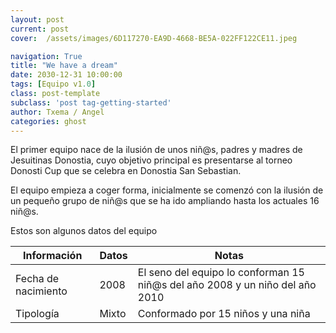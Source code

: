 ```yaml
---
layout: post
current: post
cover:  /assets/images/6D117270-EA9D-4668-BE5A-022FF122CE11.jpeg

navigation: True
title: "We have a dream"
date: 2030-12-31 10:00:00
tags: [Equipo v1.0]
class: post-template
subclass: 'post tag-getting-started'
author: Txema / Angel
categories: ghost
---
```


El primer equipo nace de la ilusión de unos niñ@s, padres y madres de Jesuitinas Donostia, cuyo objetivo principal es presentarse al torneo Donosti Cup que se celebra en Donostia San Sebastian.

El equipo empieza a coger forma, inicialmente se comenzó con la ilusión de un pequeño grupo de niñ@s que se ha ido ampliando hasta los actuales 16 niñ@s.

Estos son algunos datos del equipo

| Información   |      Datos      |  Notas |
|----------|-------------|------|
| Fecha de nacimiento|  2008 | El seno del equipo lo conforman 15 niñ@s del año 2008 y un niño del año 2010 |
| Tipología |    Mixto   |   Conformado por 15 niños y una niña|
